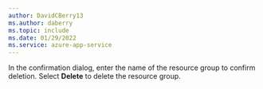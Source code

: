 ```yaml
---
author: DavidCBerry13
ms.author: daberry
ms.topic: include
ms.date: 01/29/2022
ms.service: azure-app-service
---
```

In the confirmation dialog, enter the name of the resource group to confirm deletion.  Select **Delete** to delete the resource group.